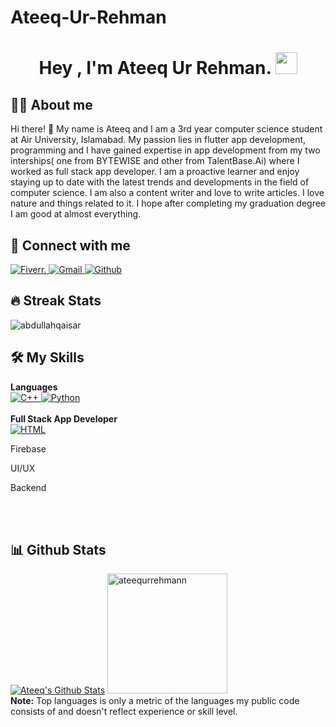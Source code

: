 # Ateeq-Ur-Rehman
<h1 align="center">Hey , I'm Ateeq Ur Rehman. <img src="https://media.giphy.com/media/hvRJCLFzcasrR4ia7z/giphy.gif"
        width="35"></h1>

## :sassy_man: About me
Hi there! 👋 My name is Ateeq and I am a 3rd year computer science student at Air University, Islamabad. My passion lies in flutter app development, programming and I have gained expertise in app development from my two interships( one from BYTEWISE and other from TalentBase.Ai) where I worked as full stack app developer. I am a proactive learner and enjoy staying up to date with the latest trends and developments in the field of computer science. I am also a content writer and love to write articles. I love nature and things related to it. I hope after completing my graduation degree I am good at almost everything.

## 👯 Connect with me
<p>
    <a href="https://www.fiverr.com/users/ateeq063/seller_dashboard" target="_blank">
        <img alt="Fiverr."
            src="https://img.shields.io/badge/Fiverr-1DBF73.svg?style=for-the-badge&logo=Fiverr&logoColor=white">
    </a>
    <a href="https://mail.google.com/mail/u/0/?fs=1&to=ateequrrehman2674@gmail.com&tf=cm" target="_blank">
        <img alt="Gmail" src="https://img.shields.io/badge/Gmail-D14836?style=for-the-badge&logo=gmail&logoColor=white">
    </a>
    <a href="https://github.com/ateequrrehmann" target="_blank">
        <img alt="Github"
            src="https://img.shields.io/badge/GitHub-100000?style=for-the-badge&logo=github&logoColor=white">
    </a>
</p>

## 🔥 Streak Stats
<p><img src="https://github-readme-streak-stats.herokuapp.com/?user=ateequrrehmann&theme=algolia"
        alt="abdullahqaisar" /></p>

## 🛠️ My Skills

<p>
    <summary><b>Languages</b></summary>
    <a href="https://www.w3schools.com/cpp/cpp_intro.asp" target="_blank">
        <img alt="C++"
            src="https://img.shields.io/badge/C++-00599C.svg?style=for-the-badge&logo=C++&logoColor=white">
    </a>
    <a href="https://www.python.org" target="_blank">
        <img alt="Python"
            src="https://img.shields.io/badge/python-3670A0?style=for-the-badge&logo=python&logoColor=ffdd54">
    </a>
    <br />
    <br />
    <summary><b>Full Stack App Developer</b></summary>
    <a href="https://www.geeksforgeeks.org/dart-tutorial/" target="_blank">
        <img alt="HTML"
            src="https://www.google.com/imgres?q=dart%20flutter%20icon&imgurl=https%3A%2F%2Fstatic-00.iconduck.com%2Fassets.00%2Fflutter-icon-2048x2048-ufx4idi8.png&imgrefurl=https%3A%2F%2Ficonduck.com%2Ficons%2F14068%2Fflutter&docid=Gn6eE_NsOVpPWM&tbnid=6U0TaxkRjZ1vqM&vet=12ahUKEwjMxtmD86qNAxWFQvEDHcUvAlUQM3oECBkQAA..i&w=2048&h=2048&hcb=2&ved=2ahUKEwjMxtmD86qNAxWFQvEDHcUvAlUQM3oECBkQAA">
    </a>
    <p>Firebase</p>
    <p>UI/UX</p>
    <p>Backend</p>
    <br />
    <br />
    
</p>

## 📊 Github Stats
<p>
    <a href="https://github.com/anuraghazra/github-readme-stats"><img alt="Ateeq's Github Stats"
            src="https://github-readme-stats.vercel.app/api?username=ateequrrehmann&show_icons=true&count_private=true&theme=algolia%22height=%22192px" /></a>
    <img src="https://github-readme-stats.vercel.app/api/top-langs?username=ateequrrehmann&langs_count=10&show_icons=true&locale=en&layout=compact&theme=algolia"
        alt="ateequrrehmann" height="192px" />
    <br />
    <b>Note:</b> Top languages is only a metric of the languages my public code consists of and doesn't reflect
    experience or skill level.
</p>
